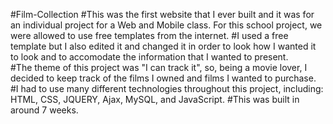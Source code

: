 #Film-Collection
#This was the first website that I ever built and it was for an individual project for a Web and Mobile class.  For this school project, we were allowed to use free templates from the internet.
#I used a free template but I also edited it and changed it in order to look how I wanted it to look and to accomodate the information that I wanted to present.  
#The theme of this project was "I can track it", so, being a movie lover, I decided to keep track of the films I owned and films I wanted to purchase.  
#I had to use many different technologies throughout this project, including: HTML, CSS, JQUERY, Ajax, MySQL, and JavaScript.
#This was built in around 7 weeks.
